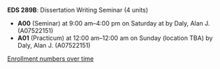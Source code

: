 **EDS 289B**: Dissertation Writing Seminar (4 units)

- **A00** (Seminar) at 9:00 am–4:00 pm on Saturday at   by Daly, Alan J. (A07522151)
- **A01** (Practicum) at 12:00 am–12:00 am on Sunday (location TBA) by Daly, Alan J. (A07522151)

[Enrollment numbers over time](./EDS289B.tsv)
